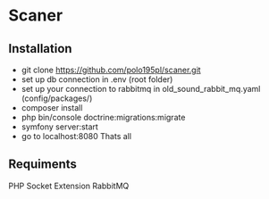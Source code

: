 # Scaner

## Installation
- git clone https://github.com/polo195pl/scaner.git
- set up db connection in .env (root folder)
- set up your connection to rabbitmq in old_sound_rabbit_mq.yaml (config/packages/)
- composer install
- php bin/console doctrine:migrations:migrate
- symfony server:start
- go to localhost:8080
Thats all

## Requiments
PHP Socket Extension
RabbitMQ
